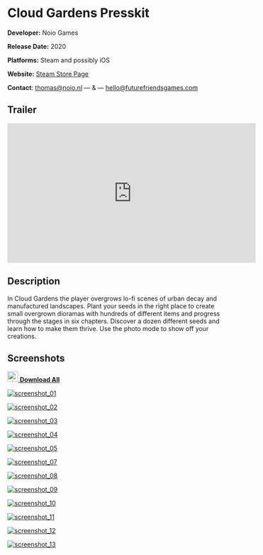 # Cloud Gardens Presskit

**Developer:** Noio Games

**Release Date:** 2020

**Platforms:** Steam and possibly iOS

**Website:** [Steam Store Page](https://store.steampowered.com/app/1372320/Cloud_Gardens/)

**Contact**: [thomas@noio.nl](mailto:thomas@noio.nl) — & — [hello@futurefriendsgames.com](mailto:hello@futurefriendsgames.com)



## Trailer

<iframe width="560" height="315" src="https://www.youtube.com/embed/ght0J1EfHw0" frameborder="0" allow="accelerometer; autoplay; encrypted-media; gyroscope; picture-in-picture" allowfullscreen></iframe>

## Description

In Cloud Gardens the player overgrows lo-fi scenes of urban decay and manufactured landscapes. Plant your seeds in the right place to create small overgrown dioramas with hundreds of different items and progress through the stages in six chapters. Discover a dozen different seeds and learn how to make them thrive. Use the photo mode to show off your creations.



## Screenshots

[<img width="24" height="24" src="folder-zip.svg" alt="zip icon"> **Download All**](images/cloud-gardens-screenshots.zip)

[![screenshot_01](images/screenshot_01.png)](images/screenshot_01.png)

[![screenshot_02](images/screenshot_02.png)](images/screenshot_02.png)

[![screenshot_03](images/screenshot_03.png)](images/screenshot_03.png)

[![screenshot_04](images/screenshot_04.png)](images/screenshot_04.png)

[![screenshot_05](images/screenshot_05.png)](images/screenshot_05.png)

[![screenshot_07](images/screenshot_07.png)](images/screenshot_07.png)

[![screenshot_08](images/screenshot_08.png)](images/screenshot_08.png)

[![screenshot_09](images/screenshot_09.png)](images/screenshot_09.png)

[![screenshot_10](images/screenshot_10.png)](images/screenshot_10.png)

[![screenshot_11](images/screenshot_11.png)](images/screenshot_11.png)

[![screenshot_12](images/screenshot_12.png)](images/screenshot_12.png)

[![screenshot_13](images/screenshot_13.png)](images/screenshot_13.png)

